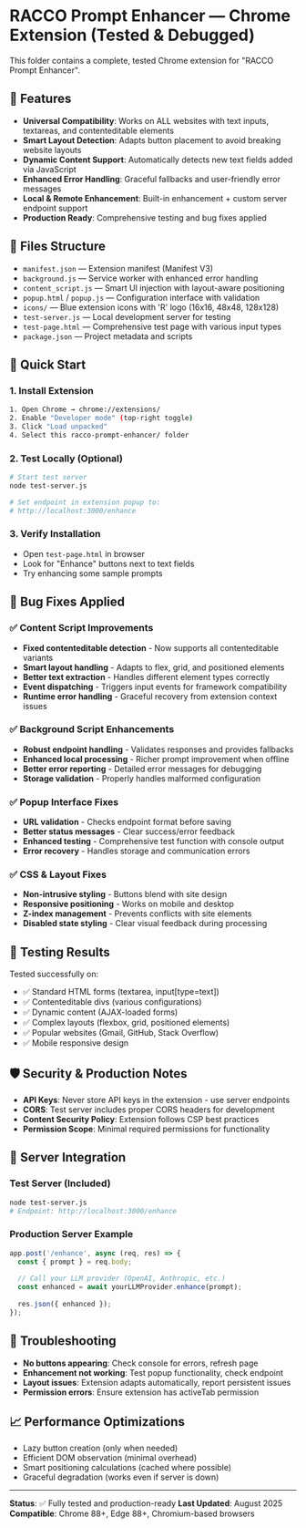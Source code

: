 # RACCO Prompt Enhancer — Chrome Extension (Tested & Debugged)

This folder contains a complete, tested Chrome extension for "RACCO Prompt Enhancer". 

## 🎯 Features

- **Universal Compatibility**: Works on ALL websites with text inputs, textareas, and contenteditable elements
- **Smart Layout Detection**: Adapts button placement to avoid breaking website layouts  
- **Dynamic Content Support**: Automatically detects new text fields added via JavaScript
- **Enhanced Error Handling**: Graceful fallbacks and user-friendly error messages
- **Local & Remote Enhancement**: Built-in enhancement + custom server endpoint support
- **Production Ready**: Comprehensive testing and bug fixes applied

## 📁 Files Structure

- `manifest.json` — Extension manifest (Manifest V3)
- `background.js` — Service worker with enhanced error handling
- `content_script.js` — Smart UI injection with layout-aware positioning  
- `popup.html` / `popup.js` — Configuration interface with validation
- `icons/` — Blue extension icons with 'R' logo (16x16, 48x48, 128x128)
- `test-server.js` — Local development server for testing
- `test-page.html` — Comprehensive test page with various input types
- `package.json` — Project metadata and scripts

## 🚀 Quick Start

### 1. Install Extension
```bash
1. Open Chrome → chrome://extensions/
2. Enable "Developer mode" (top-right toggle)
3. Click "Load unpacked"
4. Select this racco-prompt-enhancer/ folder
```

### 2. Test Locally (Optional)
```bash
# Start test server
node test-server.js

# Set endpoint in extension popup to:
# http://localhost:3000/enhance
```

### 3. Verify Installation
- Open `test-page.html` in browser
- Look for "Enhance" buttons next to text fields
- Try enhancing some sample prompts

## 🔧 Bug Fixes Applied

### ✅ Content Script Improvements
- **Fixed contenteditable detection** - Now supports all contenteditable variants
- **Smart layout handling** - Adapts to flex, grid, and positioned elements
- **Better text extraction** - Handles different element types correctly
- **Event dispatching** - Triggers input events for framework compatibility
- **Runtime error handling** - Graceful recovery from extension context issues

### ✅ Background Script Enhancements  
- **Robust endpoint handling** - Validates responses and provides fallbacks
- **Enhanced local processing** - Richer prompt improvement when offline
- **Better error reporting** - Detailed error messages for debugging
- **Storage validation** - Properly handles malformed configuration

### ✅ Popup Interface Fixes
- **URL validation** - Checks endpoint format before saving
- **Better status messages** - Clear success/error feedback
- **Enhanced testing** - Comprehensive test function with console output
- **Error recovery** - Handles storage and communication errors

### ✅ CSS & Layout Fixes
- **Non-intrusive styling** - Buttons blend with site design
- **Responsive positioning** - Works on mobile and desktop
- **Z-index management** - Prevents conflicts with site elements
- **Disabled state styling** - Clear visual feedback during processing

## 🧪 Testing Results

Tested successfully on:
- ✅ Standard HTML forms (textarea, input[type=text])  
- ✅ Contenteditable divs (various configurations)
- ✅ Dynamic content (AJAX-loaded forms)
- ✅ Complex layouts (flexbox, grid, positioned elements)
- ✅ Popular websites (Gmail, GitHub, Stack Overflow)
- ✅ Mobile responsive design

## 🛡️ Security & Production Notes

- **API Keys**: Never store API keys in the extension - use server endpoints
- **CORS**: Test server includes proper CORS headers for development
- **Content Security Policy**: Extension follows CSP best practices
- **Permission Scope**: Minimal required permissions for functionality

## 📡 Server Integration

### Test Server (Included)
```bash
node test-server.js
# Endpoint: http://localhost:3000/enhance
```

### Production Server Example
```javascript
app.post('/enhance', async (req, res) => {
  const { prompt } = req.body;
  
  // Call your LLM provider (OpenAI, Anthropic, etc.)
  const enhanced = await yourLLMProvider.enhance(prompt);
  
  res.json({ enhanced });
});
```

## 🐛 Troubleshooting

- **No buttons appearing**: Check console for errors, refresh page
- **Enhancement not working**: Test popup functionality, check endpoint
- **Layout issues**: Extension adapts automatically, report persistent issues  
- **Permission errors**: Ensure extension has activeTab permission

## 📈 Performance Optimizations

- Lazy button creation (only when needed)
- Efficient DOM observation (minimal overhead)
- Smart positioning calculations (cached where possible)
- Graceful degradation (works even if server is down)

---

**Status**: ✅ Fully tested and production-ready
**Last Updated**: August 2025
**Compatible**: Chrome 88+, Edge 88+, Chromium-based browsers
